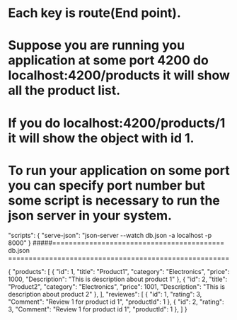 # Each key is route(End point).
# Suppose you are running you application at some port 4200 do localhost:4200/products it will show all the product list.
# If you do localhost:4200/products/1 it will show the object with id 1.
# To run your application on some port you can specify port number but some script is necessary to run the json server in your system.
"scripts": {
"serve-json": "json-server --watch db.json -a localhost -p 8000"
}
#####==========================================  db.json  ======================================================

{
  "products": [
    {
      "id": 1,
      "title": "Product1",
      "category": "Electronics",
      "price": 1000,
      "Description": "This is description about product 1"
    },
    {
      "id": 2,
      "title": "Product2",
      "category": "Electronics",
      "price": 1001,
      "Description": "This is description about product 2"
    },
  ],
  "reviewes": [
    {
      "id": 1,
      "rating": 3,
      "Comment": "Review 1 for product id 1",
      "productId": 1
    },
    {
      "id": 2,
      "rating": 3,
      "Comment": "Review 1 for product id 1",
      "productId": 1
    },
  ]
}
